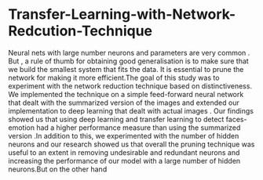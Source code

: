 # Transfer-Learning-with-Network-Redcution-Technique
Neural nets with large number neurons and parameters are very common . But , a rule of thumb for obtaining good generalisation is to make sure that we build the smallest system that fits the data. It is essential to prune the network for making it more efficient.The goal of this study was to experiment with the network reduction technique based on distinctiveness. We implemented the technique on a simple feed-forward neural network that dealt with the summarized version of the images and extended our implementation to deep learning that dealt with actual images . Our findings showed us that using deep learning and transfer learning to detect faces-emotion had a higher performance measure than using the summarized version .In addition to this, we experimented with the number of hidden neurons and our research showed us that overall the pruning technique was useful to an extent in removing undesirable and redundant neurons and increasing the performance of our model with a large number of hidden neurons.But on the other hand

